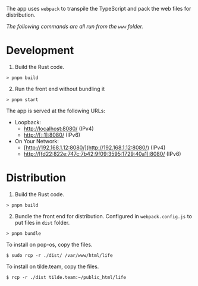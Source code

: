 The app uses `webpack` to transpile the TypeScript and pack the web files for distribution.

*The following commands are all run from the `www` folder.*

# Development
1. Build the Rust code. 
```shell
> pnpm build
```
2. Run the front end without bundling it
```shell
> pnpm start
```
The app is served at the following URLs:
- Loopback: 
  - [http://localhost:8080/](http://localhost:8080/) (IPv4)
  - [http://[::1]:8080/](http://[::1]:8080/) (IPv6)
- On Your Network: 
  - [http://192.168.1.12:8080/](http://192.168.1.12:8080/) (IPv4)
  - [http://[fd22:822e:747c:7b42:9f09:3595:1729:40a1]:8080/](http://[fd22:822e:747c:7b42:9f09:3595:1729:40a1]:8080/) (IPv6)

# Distribution
1. Build the Rust code.
```shell
> pnpm build
```
2. Bundle the front end for distribution. Configured in `webpack.config.js` to put files in `dist` folder.
```shell
> pnpm bundle
```
To install on pop-os, copy the files.
```shell
$ sudo rcp -r ./dist/ /var/www/html/life
```
To install on tilde.team, copy the files.
```shell
$ rcp -r ./dist tilde.team:~/public_html/life
```